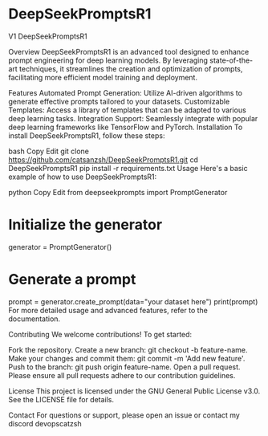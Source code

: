 # DeepSeekPromptsR1
V1
DeepSeekPromptsR1


Overview
DeepSeekPromptsR1 is an advanced tool designed to enhance prompt engineering for deep learning models. By leveraging state-of-the-art techniques, it streamlines the creation and optimization of prompts, facilitating more efficient model training and deployment.

Features
Automated Prompt Generation: Utilize AI-driven algorithms to generate effective prompts tailored to your datasets.
Customizable Templates: Access a library of templates that can be adapted to various deep learning tasks.
Integration Support: Seamlessly integrate with popular deep learning frameworks like TensorFlow and PyTorch.
Installation
To install DeepSeekPromptsR1, follow these steps:

bash
Copy
Edit
git clone https://github.com/catsanzsh/DeepSeekPromptsR1.git
cd DeepSeekPromptsR1
pip install -r requirements.txt
Usage
Here's a basic example of how to use DeepSeekPromptsR1:

python
Copy
Edit
from deepseekprompts import PromptGenerator

# Initialize the generator
generator = PromptGenerator()

# Generate a prompt
prompt = generator.create_prompt(data="your dataset here")
print(prompt)
For more detailed usage and advanced features, refer to the documentation.

Contributing
We welcome contributions! To get started:

Fork the repository.
Create a new branch: git checkout -b feature-name.
Make your changes and commit them: git commit -m 'Add new feature'.
Push to the branch: git push origin feature-name.
Open a pull request.
Please ensure all pull requests adhere to our contribution guidelines.

License
This project is licensed under the GNU General Public License v3.0. See the LICENSE file for details.

Contact
For questions or support, please open an issue or contact my discord devopscatzsh
